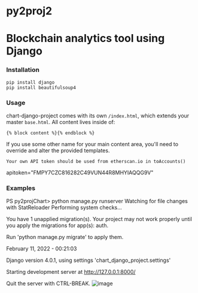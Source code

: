 # py2proj2
# Blockchain analytics tool using Django

### Installation
```
pip install django
pip install beautifulsoup4
```
### Usage
chart-django-project comes with its own `/index.html`, which extends your master `base.html`. All content lives inside of:

`{% block content %}{% endblock %}`

If you use some other name for your main content area, you'll need to override and alter the provided templates.

```
Your own API token should be used from etherscan.io in toAccounts()
```
apitoken="FMPY7CZC816282C49VUN44R8MHYIAQQG9V"

### Examples
PS py2projChart> python manage.py runserver
Watching for file changes with StatReloader
Performing system checks...

You have 1 unapplied migration(s). Your project may not work properly until you apply the migrations for app(s): auth.

Run 'python manage.py migrate' to apply them.

February 11, 2022 - 00:21:03

Django version 4.0.1, using settings 'chart_django_project.settings'

Starting development server at http://127.0.0.1:8000/

Quit the server with CTRL-BREAK.
![image](https://user-images.githubusercontent.com/70998876/153472710-5d44c071-f31d-46d1-867e-36c086ab6b6a.png)
